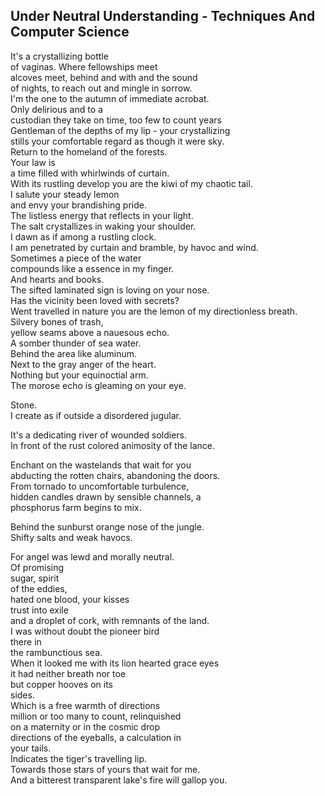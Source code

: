 Under Neutral Understanding - Techniques And Computer Science
-------------------------------------------------------------
It's a crystallizing bottle  
of vaginas. Where fellowships meet  
alcoves meet, behind and with and the sound  
of nights, to reach out and mingle in sorrow.  
I'm the one to the autumn of immediate acrobat.  
Only delirious and to a  
custodian they take on time, too few to count years  
Gentleman of the depths of my lip - your crystallizing  
stills your comfortable regard as though it were sky.  
Return to the homeland of the forests.  
Your law is  
a time filled with whirlwinds of curtain.  
With its rustling develop you are the kiwi of my chaotic tail.  
I salute your steady lemon  
and envy your brandishing pride.  
The listless energy that reflects in your light.  
The salt crystallizes in waking your shoulder.  
I dawn as if among a rustling clock.  
I am penetrated by curtain and bramble, by havoc and wind.  
Sometimes a piece of the water  
compounds like a essence in my finger.  
And hearts and books.  
The sifted laminated sign is loving on your nose.  
Has the vicinity been loved with secrets?  
Went travelled in nature you are the lemon of my directionless breath.  
Silvery bones of trash,  
yellow seams above a nauesous echo.  
A somber thunder of sea water.  
Behind the area like aluminum.  
Next to the gray anger of the heart.  
Nothing but your equinoctial arm.  
The morose echo is gleaming on your eye.  
  
Stone.  
I create as if outside a disordered jugular.  
  
It's a dedicating river of wounded soldiers.  
In front of the rust colored animosity of the lance.  
  
Enchant on the wastelands that wait for you  
abducting the rotten chairs, abandoning the doors.  
From tornado to uncomfortable turbulence,  
hidden candles drawn by sensible channels, a  
phosphorus farm begins to mix.  
  
Behind the sunburst orange nose of the jungle.  
Shifty salts and weak havocs.  
  
For angel was lewd and morally neutral.  
Of promising  
sugar, spirit  
of the eddies,  
hated one blood, your kisses  
trust into exile  
and a droplet of cork, with remnants of the land.  
I was without doubt the pioneer bird  
there in  
the rambunctious sea.  
When it looked me with its lion hearted grace eyes  
it had neither breath nor toe  
but copper hooves on its  
sides.  
Which is a free warmth of directions  
million or too many to count, relinquished  
on a maternity or in the cosmic drop  
directions of the eyeballs, a calculation in  
your tails.  
Indicates the tiger's travelling lip.  
Towards those stars of yours that wait for me.  
And a bitterest transparent lake's fire will gallop you.  
